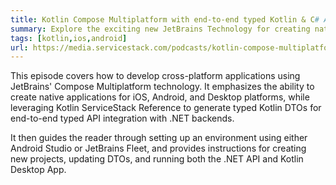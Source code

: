 ```yaml
---
title: Kotlin Compose Multiplatform with end-to-end typed Kotlin & C# APIs
summary: Explore the exciting new JetBrains Technology for creating native Mobile, Desktop and Web Apps
tags: [kotlin,ios,android]
url: https://media.servicestack.com/podcasts/kotlin-compose-multiplatform.mp3
---
```


This episode covers how to develop cross-platform applications using JetBrains' Compose 
Multiplatform technology. It emphasizes the ability to create native applications for iOS, Android, 
and Desktop platforms, while leveraging Kotlin ServiceStack Reference to generate typed Kotlin DTOs 
for end-to-end typed API integration with .NET backends. 

It then guides the reader through setting up an environment using either Android Studio 
or JetBrains Fleet, and provides instructions for creating new projects, updating DTOs, 
and running both the .NET API and Kotlin Desktop App.